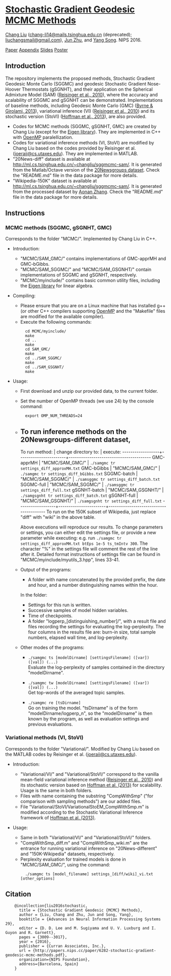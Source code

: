 # [Stochastic Gradient Geodesic MCMC Methods](http://papers.nips.cc/paper/6281-stochastic-gradient-geodesic-mcmc-methods)

[Chang Liu][changliu] (<chang-li14@mails.tsinghua.edu.cn> (deprecated); <liuchangsmail@gmail.com>),
[Jun Zhu][junzhu], and [Yang Song][yangsong]. NIPS 2016.

[Paper](http://ml.cs.tsinghua.edu.cn/~changliu/sggmcmc-sam/sggmc_nips2016.pdf)
[Appendix](http://ml.cs.tsinghua.edu.cn/~changliu/sggmcmc-sam/sggmc_supp_nips2016.pdf)
[Slides](http://ml.cs.tsinghua.edu.cn/~changliu/sggmcmc-sam/sggmc_beamer_nips2016.pdf)
[Poster](http://ml.cs.tsinghua.edu.cn/~changliu/sggmcmc-sam/sggmc_poster_nips2016.pdf)

## Introduction

The repository implements the proposed methods, Stochastic Gradient Geodesic Monte Carlo (SGGMC)
and geodesic Stochastic Gradient Nose-Hoover Thermostats (gSGNHT), and their application on the
Spherical Admixture Model (SAM) ([Reisinger et al., 2010](https://icml.cc/Conferences/2010/papers/45.pdf)),
where the accuracy and scalability of SGGMC and gSGNHT can be demonstrated.
Implementations of baseline methods, including Geodesic Monte Carlo (GMC)
([Byrne & Girolami, 2013](https://onlinelibrary.wiley.com/doi/full/10.1111/sjos.12036)),
variational inference (VI) ([Reisinger et al., 2010](https://icml.cc/Conferences/2010/papers/45.pdf))
and its stochastic version (StoVI) ([Hoffman et al., 2013](http://jmlr.org/papers/v14/hoffman13a.html)),
are also provided.

* Codes for MCMC methods (SGGMC, gSGNHT, GMC) are created by Chang Liu
  (except for the [Eigen library](http://eigen.tuxfamily.org/)).
  They are implemented in C++ with [OpenMP](https://www.openmp.org/) paralellization.
* Codes for variational inference methods (VI, StoVI) are modified by Chang Liu based on
  the codes provided by Reisinger et al. (<joeraii@cs.utaxes.edu>).
  They are implemented in MATLAB.
* "20News-diff" dataset is available at <http://ml.cs.tsinghua.edu.cn/~changliu/sggmcmc-sam/>.
  It is generated from the Matlab/Octave version of
  the [20Newsgroups dataset](http://www.qwone.com/~jason/20Newsgroups/).
  Check the "README.md" file in the data package for more details.
* "Wikipedia-150K" dataset is available at <http://ml.cs.tsinghua.edu.cn/~changliu/sggmcmc-sam/>.
  It is generated from the processed dataset by
  [Aonan Zhang](http://ml.cs.tsinghua.edu.cn/~aonan/datasets/wikipedia/).
  Check the "README.md" file in the data package for more details.

## Instructions

### MCMC methods (SGGMC, gSGNHT, GMC)

Corresponds to the folder "MCMC/". Implemented by Chang Liu in C++.

* Introduction:
	- "MCMC/SAM_GMC/" contains implementations of GMC-apprMH and GMC-bGibbs.
	- "MCMC/SAM_SGGMC/" and "MCMC/SAM_GSGNHT/" contain implementations
	  of SGGMC and gSGNHT, respectively.
	- "MCMC/myinclude/" contains basic common utility files,
	  including the [Eigen library](http://eigen.tuxfamily.org/) for linear algebra.

* Compiling:
	- Please ensure that you are on a Linux machine that has installed g++
	  (or other C++ compilers supporting [OpenMP](http://openmp.org/) and
	  the "Makefile" files are modified for the available compiler).
	- Execute the following commands:
	  ```
		cd MCMC/myinclude/
		make
		cd ..
		make
		cd SAM_GMC/
		make
		cd ../SAM_SGGMC/
		make
		cd ../SAM_GSGNHT/
		make
	  ```

* Usage:
	- First download and unzip our provided data, to the current folder.
	- Set the number of OpenMP threads (we use 24) by the console command:
	  ```
		export OMP_NUM_THREADS=24
	  ```
	- To run inference methods on the 20Newsgroups-different dataset,  
	  -----------------------------------------------------------------------------------
		To run method:	| change directory to:	| execute:
	  ------------------+-----------------------+----------------------------------------
		GMC-apprMH		| "MCMC/SAM_GMC/"		| `./samgmc tr settings_diff_approxMH.txt`
		GMC-bGibbs		| "MCMC/SAM_GMC/"		| `./samgmc tr settings_diff_bGibbs.txt`
		SGGMC-batch		| "MCMC/SAM_SGGMC/"		| `./samsggmc tr settings_diff_batch.txt`
		SGGMC-full		| "MCMC/SAM_SGGMC/"		| `./samsggmc tr settings_diff_full.txt`
		gSGNHT-batch	| "MCMC/SAM_GSGNHT/"	| `./samgsgnht tr settings_diff_batch.txt`
		gSGNHT-full		| "MCMC/SAM_GSGNHT/"	| `./samgsgnht tr settings_diff_full.txt`
	  ------------------+-----------------------+----------------------------------------
	  To run on the 150K subset of Wikipedia, just replace "diff" with "wiki" in the above table.
	  
	  Above executions will reproduce our results. To change parameters or settings,
	  you can either edit the settings file, or provide a new parameter while executing:
	  e.g. run `./samgmc tr settings_diff_approxMH.txt btEps 1e-5 ts_tmIntv 300`.
	  The character "%" in the settings file will comment the rest of the line after it.
	  Detailed format instructions of settings file can be found in
	  "MCMC/myinclude/myutils_3.hpp", lines 33-41.

	- Output of the programs:  
		+ A folder with name concatenated by the provided prefix, the date and hour,
		  and a number distinguishing names within the hour.

		In the folder:  
		+ Settings for this run is written.
		+ Successive samples of model hidden variables.
		+ Time of checkpoints.
		+ A folder "logperp_[distinguishing_number]/", with a result file
		  and files recording the settings for evaluating the log-perplexity.
		  The four columns in the results file are: burn-in size, total sample numbers,
		  elapsed wall time, and log-perplexity.

	- Other modes of the programs:
		+ `./samgmc ts [modelDirname] [settingsFilename] ([var]) ([val]) (...)`  
		  Evaluate the log-perplexity of samples contained in the directory "modelDirname".

		+ `./samgmc tw [modelDirname] [settingsFilename] ([var]) ([val]) (...)`  
		  Get top-words of the averaged topic samples.

		+ `./samgmc re [tsDirname]`  
		  Go on training the model. "tsDirname" is of the form "modelDirname/logperp_n",
		  so the "modelDirname" is then known by the program, as well as evaluation settings
		  and previous evaluations.

### Variational methods (VI, StoVI)

Corresponds to the folder "Variational/".
Modified by Chang Liu based on the MATLAB codes by Reisinger et al. (<joeraii@cs.utaxes.edu>).

* Introduction:
	- "Variational/VI/" and "Variational/StoVI/" correspond to the vanilla mean-field variational
	  inference method ([Reisinger et al., 2010](https://icml.cc/Conferences/2010/papers/45.pdf)) and
	  its stochastic version based on [Hoffman et al. (2013)](http://jmlr.org/papers/v14/hoffman13a.html)
	  for scalability.
	  Usage is the same in both folders.
	- Files with name containing the substring "CompWithSmp" ("for comparison with sampling methods")
	  are our added files.
	- File "Variational/StoVI/VariationalStoEM_CompWithSmp.m" is modified according to the
	  Stochastic Variational Inference framework of [Hoffman et al. (2013)](http://jmlr.org/papers/v14/hoffman13a.html).

* Usage:
	- Same in both "Variational/VI/" and "Variational/StoVI/" folders.
	- "CompWithSmp_diff.m" and "CompWithSmp_wiki.m" are the entrance for running
	  variational inference on "20News-different" and "150K-Wikipedia" datasets, respectively.
	- Perplexity evaluation for trained models is done in "MCMC/SAM_GMC/", using the command:
	  ```
	    ./samgmc ts [model_filename] settings_[diff/wiki]_vi.txt [other_options]
	  ```

## Citation
```
	@incollection{liu2016stochastic,
	  title = {Stochastic Gradient Geodesic {MCMC} Methods},
	  author = {Liu, Chang and Zhu, Jun and Song, Yang},
	  booktitle = {Advances in Neural Information Processing Systems 29},
	  editor = {D. D. Lee and M. Sugiyama and U. V. Luxburg and I. Guyon and R. Garnett},
	  pages = {3009--3017},
	  year = {2016},
	  publisher = {Curran Associates, Inc.},
	  url = {http://papers.nips.cc/paper/6282-stochastic-gradient-geodesic-mcmc-methods.pdf},
	  organization={NIPS Foundation},
	  address={Barcelona, Spain}
	}
```

[changliu]: http://ml.cs.tsinghua.edu.cn/~changliu/index.html
[junzhu]: http://ml.cs.tsinghua.edu.cn/~jun/index.shtml
[yangsong]: https://yang-song.github.io/

